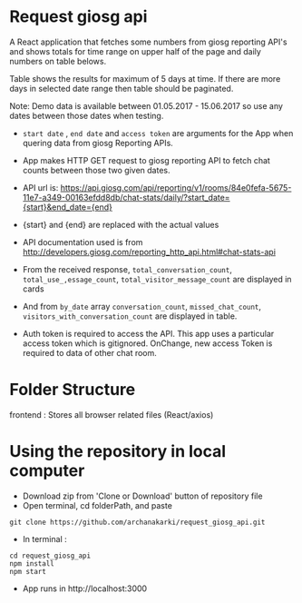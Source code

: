 # Request giosg api

A React application that fetches some numbers from giosg reporting API's and shows totals for time range on upper half of the page and daily numbers on table belows.

Table shows the results for maximum of 5 days at time. If there are more days in selected date range then table should be paginated.

Note: Demo data is available between 01.05.2017 - 15.06.2017 so use any dates between those dates when testing.

- `start date` , `end date` and `access token` are arguments for the App when quering data from giosg Reporting APIs.

- App makes HTTP GET request to giosg reporting API to fetch chat counts between those two given dates.

- API url is: https://api.giosg.com/api/reporting/v1/rooms/84e0fefa-5675-11e7-a349-00163efdd8db/chat-stats/daily/?start_date={start}&end_date={end}

- {start} and {end} are replaced with the actual values

- API documentation used is from http://developers.giosg.com/reporting_http_api.html#chat-stats-api

- From the received response, `total_conversation_count`, `total_use_,essage_count`, `total_visitor_message_count` are displayed in cards

- And from `by_date` array `conversation_count`, `missed_chat_count`, `visitors_with_conversation_count` are displayed in table.

- Auth token is required to access the API. This app uses a particular access token which is gitignored. OnChange, new access Token is required to data of other chat room.


# Folder Structure

frontend : Stores all browser related files (React/axios)


# Using the repository in local computer

- Download zip from 'Clone or Download' button of repository file
- Open terminal, cd folderPath, and paste

 `git clone https://github.com/archanakarki/request_giosg_api.git`
 
- In terminal : 
```
cd request_giosg_api
npm install
npm start
```

- App runs in http://localhost:3000